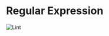 # Regular Expression
![Lint](https://github.com/yo1am1/regular-expressions/actions/workflows/black.yaml/badge.svg?event=push)
